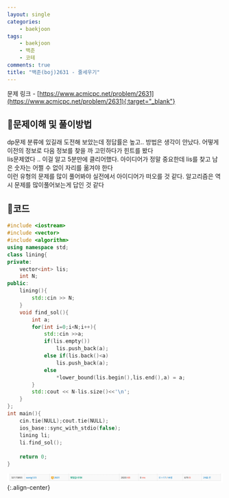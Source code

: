 ```yaml
---
layout: single
categories:
    - baekjoon
tags:
    - baekjoon
    - 백준
    - 코테
comments: true
title: "백준(boj)2631 - 줄세우기"
---
```



문제 링크 - [https://www.acmicpc.net/problem/2631](https://www.acmicpc.net/problem/2631){:target="_blank"}

## 👀문제이해 및 풀이방법
dp문제 분류에 있길래 도전해 보았는데 정답률은 높고.. 방법은 생각이 안났다. 어떻게 이전의 정보로 다음 정보를 찾을 까 고민하다가 힌트를 봤다 <br>
lis문제였다 .. 이걸 알고 5분만에 클리어했다. 아이디어가 정말 중요한데 lis를 찾고 남은 숫자는 어쩔 수 없이 자리를 옮겨야 한다<br>
이런 유형의 문제를 많이 풀어봐야 실전에서 아이디어가 떠오를 것 같다. 알고리즘은 역시 문제를 많이풀어보는게 답인 것 같다<br>

## 📝코드
  
```cpp
#include <iostream>
#include <vector>
#include <algorithm>
using namespace std;
class lining{
private:
    vector<int> lis;
    int N;
public:
    lining(){
        std::cin >> N;
    }
    void find_sol(){
        int a;
        for(int i=0;i<N;i++){
            std::cin >>a;
            if(lis.empty())
                lis.push_back(a);
            else if(lis.back()<a)
                lis.push_back(a);
            else 
                *lower_bound(lis.begin(),lis.end(),a) = a;
        }
        std::cout << N-lis.size()<<'\n';
    }
};
int main(){
    cin.tie(NULL);cout.tie(NULL);
    ios_base::sync_with_stdio(false);
    lining li;
    li.find_sol();

    return 0;
}
```

![image](/assets/images/baekjoon/2631_1.png){:.align-center}  <br>